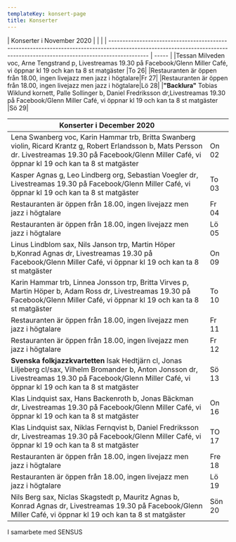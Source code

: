 ```yaml
---
templateKey: konsert-page
title: Konserter
---
```




| Konserter i November 2020                                                                                                                                                      |       |     |
| -------------------------------------------------------------------------------------------------------------------------------------------------------------------------- | ----- |
|Tessan Milveden voc, Arne Tengstrand p, Livestreamas 19.30 på Facebook/Glenn Miller Café, vi öppnar kl 19 och kan ta 8 st matgäster |To 26|
|Restauranten är öppen från 18.00, ingen livejazz men jazz i högtalare|Fr 27|
|Restauranten är öppen från 18.00, ingen livejazz men jazz i högtalare|Lö 28|
|**"Backlura"** Tobias Wiklund kornett, Palle Sollinger b, Daniel Fredriksson dr,Livestreamas 19.30 på Facebook/Glenn Miller Café, vi öppnar kl 19 och kan ta 8 st matgäster |Sö 29|

| Konserter i December 2020                                                                                                                                                                                       |       |
| --------------------------------------------------------------------------------------------------------------------------------------------------------------------------------------------------------------- | ----- |
| Lena Swanberg voc, Karin Hammar trb, Britta Swanberg violin, Ricard Krantz g, Robert Erlandsson b, Mats Persson dr. Livestreamas 19.30 på Facebook/Glenn Miller Café, vi öppnar kl 19 och kan ta 8 st matgäster | On 02 
|Kasper Agnas g, Leo Lindberg org, Sebastian Voegler dr, Livestreamas 19.30 på Facebook/Glenn Miller Café, vi öppnar kl 19 och kan ta 8 st matgäster |To 03|
|Restauranten är öppen från 18.00, ingen livejazz men jazz i högtalare|Fr 04|
|Restauranten är öppen från 18.00, ingen livejazz men jazz i högtalare|Lö 05|
|Linus Lindblom sax, Nils Janson trp, Martin Höper b,Konrad Agnas dr, Livestreamas 19.30 på Facebook/Glenn Miller Café, vi öppnar kl 19 och kan ta 8 st matgäster |On 09|
|Karin Hammar trb, Linnea Jonsson trp, Britta Virves p, Martin Höper b, Adam Ross dr, Livestreamas 19.30 på Facebook/Glenn Miller Café, vi öppnar kl 19 och kan ta 8 st matgäster |To 10|
|Restauranten är öppen från 18.00, ingen livejazz men jazz i högtalare|Fr 11|
|Restauranten är öppen från 18.00, ingen livejazz men jazz i högtalare|Fr 12|
|**Svenska folkjazzkvartetten** Isak Hedtjärn cl, Jonas Liljeberg cl/sax, Vilhelm Bromander b, Anton Jonsson dr, Livestreamas 19.30 på Facebook/Glenn Miller Café, vi öppnar kl 19 och kan ta 8 st matgäster |Sö 13|
|Klas Lindquist sax, Hans Backenroth b, Jonas Bäckman dr,  Livestreamas 19.30 på Facebook/Glenn Miller Café, vi öppnar kl 19 och kan ta 8 st matgäster |On 16|
|Klas Lindquist sax, Niklas Fernqvist b, Daniel Fredriksson dr, Livestreamas 19.30 på Facebook/Glenn Miller Café, vi öppnar kl 19 och kan ta 8 st matgäster|TO 17|
|Restauranten är öppen från 18.00, ingen livejazz men jazz i högtalare|Fre 18|
|Restauranten är öppen från 18.00, ingen livejazz men jazz i högtalare|Lö 19|
|Nils Berg sax, Niclas Skagstedt p, Mauritz Agnas b, Konrad Agnas dr, Livestreamas 19.30 på Facebook/Glenn Miller Café, vi öppnar kl 19 och kan ta 8 st matgäster|Sön 20|   
 





                                                                                                                                                   

I samarbete med SENSUS
